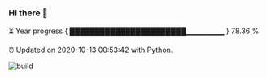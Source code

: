 ### Hi there 👋

⏳ Year progress  { ███████████████████████▁▁▁▁▁▁▁ } 78.36 %

⏰ Updated on 2020-10-13 00:53:42 with Python.

![build](https://github.com/shenxianpeng/shenxianpeng/workflows/build/badge.svg)
